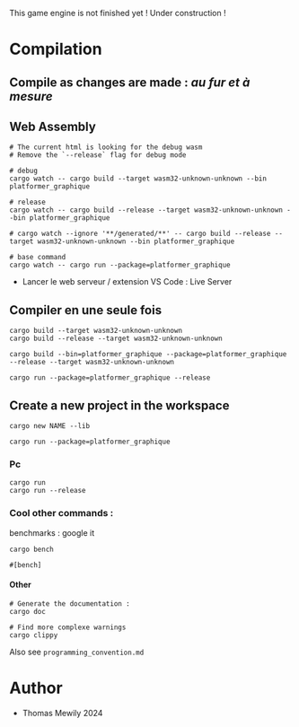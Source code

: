This game engine is not finished yet !
Under construction !

# Compilation

## Compile as changes are made : *au fur et à mesure*

## Web Assembly

```shell
# The current html is looking for the debug wasm
# Remove the `--release` flag for debug mode

# debug
cargo watch -- cargo build --target wasm32-unknown-unknown --bin platformer_graphique

# release
cargo watch -- cargo build --release --target wasm32-unknown-unknown --bin platformer_graphique

# cargo watch --ignore '**/generated/**' -- cargo build --release --target wasm32-unknown-unknown --bin platformer_graphique

# base command
cargo watch -- cargo run --package=platformer_graphique
```

+ Lancer le web serveur / extension VS Code : Live Server

## Compiler en une seule fois

```shell
cargo build --target wasm32-unknown-unknown
cargo build --release --target wasm32-unknown-unknown

cargo build --bin=platformer_graphique --package=platformer_graphique --release --target wasm32-unknown-unknown

cargo run --package=platformer_graphique --release
```

## Create a new project in the workspace

```shell
cargo new NAME --lib
```

```shell
cargo run --package=platformer_graphique
```


### Pc

```shell
cargo run
cargo run --release
```



### Cool other commands :

benchmarks : google it
```shell
cargo bench

#[bench]
```

#### Other

```shell
# Generate the documentation :
cargo doc

# Find more complexe warnings
cargo clippy
```

Also see `programming_convention.md`

# Author
- Thomas Mewily 2024